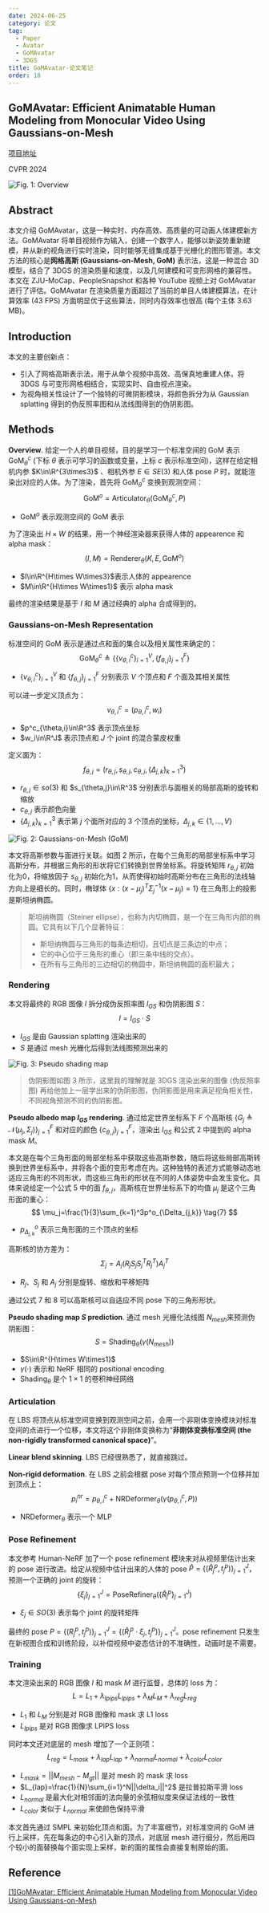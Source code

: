 ```yaml
---
date: 2024-06-25
category: 论文
tag:
  - Paper
  - Avatar
  - GoMAvatar
  - 3DGS
title: GoMAvatar-论文笔记
order: 18
---
```


## GoMAvatar: Efficient Animatable Human Modeling from Monocular Video Using Gaussians-on-Mesh

[项目地址](https://wenj.github.io/GoMAvatar/)

CVPR 2024

![Fig. 1: Overview](http://img.rocyan.cn/blog/2024/06/667a2bc564abb.png)


## Abstract

本文介绍 GoMAvatar，这是一种实时、内存高效、高质量的可动画人体建模新方法。GoMAvatar 将单目视频作为输入，创建一个数字人，能够以新姿势重新建模，并从新的视角进行实时渲染，同时能够无缝集成基于光栅化的图形管道。本文方法的核心是**网格高斯 (Gaussians-on-Mesh, GoM)** 表示法，这是一种混合 3D 模型，结合了 3DGS 的渲染质量和速度，以及几何建模和可变形网格的兼容性。本文在 ZJU-MoCap、PeopleSnapshot 和各种 YouTube 视频上对 GoMAvatar 进行了评估。GoMAvatar 在渲染质量方面超过了当前的单目人体建模算法，在计算效率 (43 FPS) 方面明显优于这些算法，同时内存效率也很高 (每个主体 3.63 MB)。

## Introduction

本文的主要创新点：

- 引入了网格高斯表示法，用于从单个视频中高效、高保真地重建人体，将 3DGS 与可变形网格相结合，实现实时、自由视点渲染。
- 为视角相关性设计了一个独特的可微阴影模块，将颜色拆分为从 Gaussian splatting 得到的伪反照率图和从法线图得到的伪阴影图。

## Methods

**Overview**. 给定一个人的单目视频，目的是学习一个标准空间的 GoM 表示 $\text{GoM}_\theta^c$ (下标 $\theta$ 表示可学习的函数或变量，上标 $c$ 表示标准空间)，这样在给定相机内参 $K\in\R^{3\times3}$ 、相机外参 $E\in SE(3)$ 和人体 pose $P$ 时，就能渲染出对应的人体。为了渲染，首先将 $\text{GoM}_\theta^c$ 变换到观测空间：
$$
\operatorname{GoM}^o=\text{Articulator}_\theta\left(\operatorname{GoM}_\theta^c, P\right)
\tag{1}
$$

- $\text{GoM}^o$ 表示观测空间的 GoM 表示

为了渲染出 $H\times W$ 的结果，用一个神经渲染器来获得人体的 appearence 和 alpha mask：
$$
(I,M)=\text{Renderer}_\theta(K,E,\text{GoM}^o)
\tag{2}
$$

- $I\in\R^{H\times W\times3}$​​ 表示人体的 appearence
- $M\in\R^{H\times W\times1}$ 表示 alpha mask

最终的渲染结果是基于 $I$ 和 $M$ 通过经典的 alpha 合成得到的。

### Gaussians-on-Mesh Representation

标准空间的 GoM 表示是通过点和面的集合以及相关属性来确定的：
$$
\operatorname{GoM}_\theta^c \triangleq\left\{\left\{v_{\theta, i}^c\right\}_{i=1}^V,\left\{f_{\theta, j}\right\}_{j=1}^F\right\}
\tag{3}
$$

- $\{v_{\theta, i}^c\}_{i=1}^V$ 和 $\{f_{\theta, j}\}_{j=1}^F$ 分别表示 $V$ 个顶点和 $F$ 个面及其相关属性

可以进一步定义顶点为：
$$
v^c_{\theta,i}=(p^c_{\theta,i},w_i)
\tag{4}
$$

- $p^c_{\theta,i}\in\R^3$ 表示顶点坐标
- $w_i\in\R^J$ 表示顶点和 $J$​ 个 joint 的混合蒙皮权重

定义面为：
$$
f_{\theta,j}=(r_{\theta,j},s_{\theta,j},c_{\theta,j},\{\Delta_{j,k}\}_{k=1}^3)
\tag{5}
$$

- $r_{\theta,j}\in so(3)$ 和 $s_{\theta,j}\in\R^3$ 分别表示与面相关的局部高斯的旋转和缩放
- $c_{\theta,j}$ 表示颜色向量
- $\{\Delta_{j,k}\}_{k=1}^3$ 表示第 $j$ 个面所对应的 $3$ 个顶点的坐标，$\Delta_{j,k}\in\{1,...,V\}$​

![Fig. 2: Gaussians-on-Mesh (GoM)](http://img.rocyan.cn/blog/2024/06/667a43c8192f8.png)

本文将高斯参数与面进行关联。如图 2 所示，在每个三角形的局部坐标系中学习高斯分布，并根据三角形的形状将它们转换到世界坐标系。将旋转矩阵 $r_{\theta,j}$ 初始化为0，将缩放因子 $s_{\theta,j}$ 初始化为1，从而使得初始时高斯分布在三角形的法线轴方向上是细长的。同时，椭球体 $\{x : (x−μ_j)^T Σ^{-1}_j (x−μ_j) = 1\}$ 在三角形上的投影是斯坦纳椭圆。

> 斯坦纳椭圆（Steiner ellipse），也称为内切椭圆，是一个在三角形内部的椭圆。它具有以下几个显著特征：
>
> - 斯坦纳椭圆与三角形的每条边相切，且切点是三条边的中点；
> - 它的中心位于三角形的重心（即三条中线的交点）。
> - 在所有与三角形的三边相切的椭圆中，斯坦纳椭圆的面积最大；

### Rendering

本文将最终的 RGB 图像 $I$ 拆分成伪反照率图 $I_{GS}$ 和伪阴影图 $S$：
$$
I=I_{GS}\cdot S
\tag{6}
$$

- $I_{GS}$ 是由 Gaussian splatting 渲染出来的
- $S$​​ 是通过 mesh 光栅化后得到法线图预测出来的

![Fig. 3: Pseudo shading map](http://img.rocyan.cn/blog/2024/06/667a5f34b915f.png)

> 伪阴影图如图 3 所示，这里我的理解就是 3DGS 渲染出来的图像 (伪反照率图) 再给他加上一层学出来的伪阴影图，伪阴影图是用来满足视角相关性，不同视角预测不同的伪阴影图。

**Pseudo albedo map $I_{GS}$ rendering**. 通过给定世界坐标系下 $F$ 个高斯核 $\{G_j\triangleq\mathcal{N}(\mu_j,\Sigma_j)\}_{j=1}^F$ 和对应的颜色 $\{c_{\theta,j}\}_{j=1}^F$，渲染出 $I_{GS}$ 和公式 2 中提到的 alpha mask $M$。

本文是在每个三角形面的局部坐标系中获取这些高斯参数，随后将这些局部高斯转换到世界坐标系中，并将各个面的变形考虑在内。这种独特的表述方式能够动态地适应三角形的不同形状，而这些三角形的形状在不同的人体姿势中会发生变化。具体来说给定一个公式 5 中的面 $f_{\theta,j}$，高斯核在世界坐标系下的均值 $\mu_j$ 是这个三角形面的重心：
$$
\mu_j=\frac{1}{3}\sum_{k=1}^3p^o_{\Delta_{j,k}}
\tag{7}
$$

- $p^o_{\Delta_{j,k}}$ 表示三角形面的三个顶点的坐标

高斯核的协方差为：
$$
\Sigma_j=A_j\left(R_j S_j S_j^T R_j^T\right) A_j^T
\tag{8}
$$

- $R_j$、$S_j$ 和 $A_j$ 分别是旋转、缩放和平移矩阵

通过公式 7 和 8 可以高斯核可以自适应不同 pose 下的三角形形状。

**Pseudo shading map $S$ prediction**. 通过 mesh 光栅化法线图 $N_{mesh}$​ 来预测伪阴影图：
$$
S=\text{Shading}_\theta(\gamma(N_{mesh}))
\tag{9}
$$

- $S\in\R^{H\times W\times1}$
- $\gamma(\cdot)$​ 表示和 NeRF 相同的 positional encoding
- $\text{Shading}_\theta$ 是个 $1\times1$ 的卷积神经网络

### Articulation

在 LBS 将顶点从标准空间变换到观测空间之前，会用一个非刚体变换模块对标准空间的点进行一个位移，本文将这个非刚体变换称为“**非刚体变换标准空间 (the non-rigidly transformed canonical space)**”。

**Linear blend skinning**. LBS 已经很熟悉了，就直接跳过。

**Non-rigid deformation**. 在 LBS 之前会根据 pose 对每个顶点预测一个位移并加到顶点上：
$$
p_i^{nr}=p_{\theta,i}^c+\text{NRDeformer}_\theta(\gamma(p_{\theta,i}^c,P))
\tag{10}
$$

- $\text{NRDeformer}_\theta$ 表示一个 MLP

### Pose Refinement

本文参考 Human-NeRF 加了一个 pose refinement 模块来对从视频里估计出来的 pose 进行改进。给定从视频中估计出来的人体的 pose $\hat{P}=\{(\hat{R}_j^p,t_j^p)\}_{j=1}^J$，预测一个正确的 joint 的旋转：
$$
\left\{\xi_j\right\}_{j=1}^J=\operatorname{PoseRefiner}_\theta\left(\left\{\hat{R}_j^p\right\}_{j=1}^J\right)
\tag{11}
$$

- $\xi_j\in SO(3)$ 表示每个 joint 的旋转矩阵

最终的 pose $P=\left\{\left(R_j^p, t_j^p\right)\right\}_{j=1}^J=\left\{\left(\hat{R}_j^p \cdot \xi_j, t_j^p\right)\right\}_{j=1}^J$。pose refinement 只发生在新视图合成和训练阶段，以补偿视频中姿态估计的不准确性，动画时是不需要。

### Training

本文渲染出来的 RGB 图像 $I$ 和 mask $M$ 进行监督，总体的 loss 为：
$$
L=L_1+\lambda_{lpips}L_{lpips}+\lambda_ML_M+\lambda_{reg}L_{reg}
\tag{12}
$$

- $L_1$ 和 $L_M$ 分别是对 RGB 图像和 mask 求 L1 loss
- $L_{lpips}$ 是对 RGB 图像求 LPIPS loss

同时本文还对底层的 mesh 增加了一个正则项：
$$
L_{reg}=L_{mask}+\lambda_{lap}L_{lap}+\lambda_{normal}L_{normal}+\lambda_{color}L_{color}
\tag{13}
$$

- $L_{mask}=||M_{mesh}-M_{gt}||$ 是对 mesh 的 mask 求 loss
- $L_{lap}=\frac{1}{N}\sum_{i=1}^N||\delta_i||^2$ 是拉普拉斯平滑 loss
- $L_{normal}$ 是最大化对相邻面的法向量的余弦相似度来保证法线的一致性
- $L_{color}$ 类似于 $L_{normal}$ 来使颜色保持平滑

本文首先通过 SMPL 来初始化顶点和面。为了丰富细节，对标准空间的 GoM 进行上采样，先在每条边的中心引入新的顶点，对底层 mesh 进行细分，然后用四个较小的面替换每个面实现上采样，新的面的属性会直接复制原始的面。

## Reference

[[1]GoMAvatar: Efficient Animatable Human Modeling from Monocular Video Using Gaussians-on-Mesh](https://arxiv.org/abs/2404.07991)

